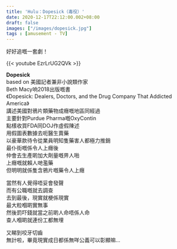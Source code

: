 ```yaml
---
title: 'Hulu：Dopesick（毒役）'
date: 2020-12-17T22:12:00.002+08:00
draft: false
images: ["/images/dopesick.jpg"]
tags : [amusement - TV]
---
```


好好追嘅一套劇！

{{< youtube EzrLrUG2QVk >}}

**Dopesick**  
based on 美國記者兼非小說類作家  
Beth Macy响2018出版嘅書  
《Dopesick: Dealers, Doctors, and the Drug Company That Addicted America》  
講述美國對鴉片類藥物成癮嘅地區同經過  
主要針對Purdue Pharma嘅OxyContin  
點樣收買FDA同DOJ作虛假陳述  
用假圖表數據去呃醫生賣藥  
以豪華款待令從業員明知隻藥害人都極力推銷  
最仆街嘅係令人上癮後  
仲會去生產啲加大劑量嘅畀人啪  
上癮嘅就賴人哋濫藥  
但明明就係隻含鴉片嘅藥令人上癮  
  
當然有人覺得唔妥會發聲  
而有公職嘅就去調查  
去到最後，現實就梗係現實  
最大粒嗰啲實無事  
然後罰吓錢就當之前啲人命唔係人命  
查人嗰啲就連份工都無埋  
  
又睇到咬牙切齒  
無計啦，畢竟現實成日都係無咩公義可以彰顯嘛...  

